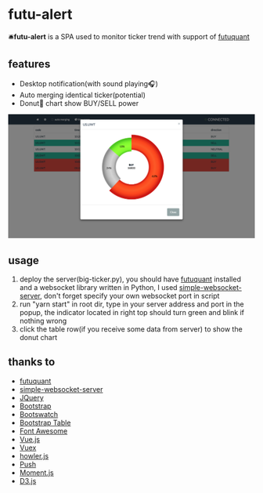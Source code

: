 # futu-alert

🛎**futu-alert** is a SPA used to monitor ticker trend with support of [futuquant](https://github.com/FutunnOpen/futuquant)

## features

- Desktop notification(with sound playing🎧)
- Auto merging identical ticker(potential)
- Donut🍩 chart show BUY/SELL power

![Image of Donut](https://github.com/qighliu29/futu-alert/blob/master/screenshots/donut.png)

## usage

1. deploy the server(big-ticker.py), you should have [futuquant](https://github.com/FutunnOpen/futuquant) installed and a websocket library written in Python, I used [simple-websocket-server](https://github.com/dpallot/simple-websocket-server), don't forget specify your own websocket port in script
1. run "yarn start" in root dir, type in your server address and port in the popup, the indicator located in right top should turn green and blink if nothing wrong
1. click the table row(if you receive some data from server) to show the donut chart

## thanks to

- [futuquant](https://github.com/FutunnOpen/futuquant)
- [simple-websocket-server](https://github.com/dpallot/simple-websocket-server)
- [JQuery](https://jquery.com/)
- [Bootstrap](getbootstrap.com)
- [Bootswatch](https://bootswatch.com/)
- [Bootstrap Table](bootstrap-table.wenzhixin.net.cn)
- [Font Awesome](fontawesome.io)
- [Vue.js](https://cn.vuejs.org/index.html)
- [Vuex](https://vuex.vuejs.org)
- [howler.js](https://howlerjs.com/)
- [Push](https://pushjs.org/)
- [Moment.js](https://momentjs.com/)
- [D3.js](https://d3js.org/)